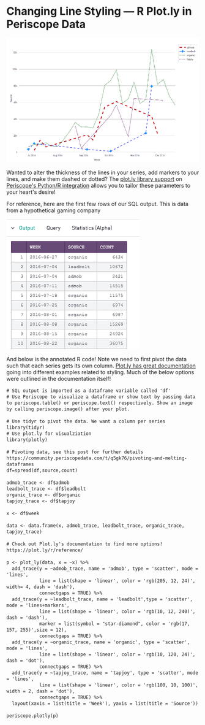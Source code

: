 # Changing Line Styling — R Plot.ly in Periscope Data

![line_styling](/R/Changing_Line_Styling/Images/line_styling.png)

Wanted to alter the thickness of the lines in your series, add markers to your lines, and make them dashed or dotted? The [plot.ly library support](https://doc.periscopedata.com/article/plot-ly#article-title) on [Periscope's Python/R integration](https://doc.periscopedata.com/article/r-and-python#article-title) allows you to tailor these parameters to your heart's desire!

For reference, here are the first few rows of our SQL output. This is data from a hypothetical gaming company

![rawdata](/R/Changing_Line_Styling/Images/rawdata.png)

And below is the annotated R code! Note we need to first pivot the data such that each series gets its own column. [Plot.ly has great documentation](https://plot.ly/r/reference/) going into different examples related to styling. Much of the below options were outlined in the documentation itself!

	# SQL output is imported as a dataframe variable called 'df'
	# Use Periscope to visualize a dataframe or show text by passing data to periscope.table() or periscope.text() respectively. Show an image by calling periscope.image() after your plot.

	# Use tidyr to pivot the data. We want a column per series
	library(tidyr)
	# Use plot.ly for visualziation
	library(plotly)

	# Pivoting data, see this post for further details https://community.periscopedata.com/t/q5gk76/pivoting-and-melting-dataframes
	df=spread(df,source,count)

	admob_trace <- df$admob
	leadbolt_trace <- df$leadbolt
	organic_trace <- df$organic
	tapjoy_trace <- df$tapjoy

	x <- df$week

	data <- data.frame(x, admob_trace, leadbolt_trace, organic_trace, tapjoy_trace)

	# Check out Plot.ly's documentation to find more options! https://plot.ly/r/reference/

	p <- plot_ly(data, x = ~x) %>%
	  add_trace(y = ~admob_trace, name = 'admob', type = 'scatter', mode = 'lines',
	            line = list(shape = 'linear', color = 'rgb(205, 12, 24)', width= 4, dash = 'dash'),
	            connectgaps = TRUE) %>%
	  add_trace(y = ~leadbolt_trace, name = 'leadbolt',type = 'scatter', mode = 'lines+markers',
	            line = list(shape = 'linear', color = 'rgb(10, 12, 240)', dash = 'dash'),
	            marker = list(symbol = "star-diamond", color = 'rgb(17, 157, 255)',size = 12),
	            connectgaps = TRUE) %>%
	  add_trace(y = ~organic_trace, name = 'organic', type = 'scatter', mode = 'lines',
	            line = list(shape = 'linear', color = 'rgb(10, 120, 24)', dash = 'dot'),
	            connectgaps = TRUE) %>%
	  add_trace(y = ~tapjoy_trace, name = 'tapjoy', type = 'scatter', mode = 'lines',
	            line = list(shape = 'linear', color = 'rgb(100, 10, 100)', width = 2, dash = 'dot'),
	            connectgaps = TRUE) %>%
	  layout(xaxis = list(title = 'Week'), yaxis = list(title = 'Source'))

	periscope.plotly(p)